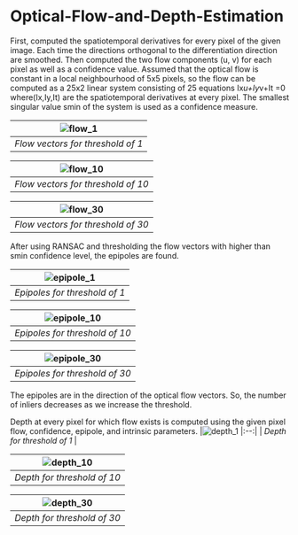 # Optical-Flow-and-Depth-Estimation

First, computed the spatiotemporal derivatives for every pixel of the given image. Each time the directions orthogonal to the differentiation direction are smoothed. Then computed the two flow components (u, v) for each pixel as well as a confidence value.
Assumed that the optical flow is constant in a local neighbourhood of 5x5 pixels, so the flow can be computed as a 25x2 linear system consisting of 25 equations Ix*u+Iy*v+It =0 where(Ix,Iy,It) are the spatiotemporal derivatives at every pixel. The smallest singular value smin of the system is used as a confidence measure. 

|![flow_1](https://user-images.githubusercontent.com/68454938/211146812-c975ea15-001b-4daf-bb7d-bf3e14afd6bf.png)
|:--:| 
| *Flow vectors for threshold of 1* |

|![flow_10](https://user-images.githubusercontent.com/68454938/211146797-40c29454-4681-4173-9761-b110dc04603d.png)
|:--:| 
| *Flow vectors for threshold of 10* |
  
|![flow_30](https://user-images.githubusercontent.com/68454938/211146805-8770c9a0-225c-4c97-a145-c8630a145222.png)
|:--:| 
| *Flow vectors for threshold of 30* |
  
After using RANSAC and thresholding the flow vectors with higher than smin confidence level, the epipoles are found.

|![epipole_1](https://user-images.githubusercontent.com/68454938/211146825-244176cb-9ddf-4a88-99b5-b8d4d8a81fa6.png)
|:--:| 
| *Epipoles for threshold of 1* |
  
|![epipole_10](https://user-images.githubusercontent.com/68454938/211146829-420d6bbb-8eb2-43e8-b403-1d1123ae5e2b.png)
|:--:| 
| *Epipoles for threshold of 10* |
  
|![epipole_30](https://user-images.githubusercontent.com/68454938/211146831-128a6d03-7046-441b-8de8-d1f0154e275a.png)
|:--:| 
| *Epipoles for threshold of 30* |

The epipoles are in the direction of the optical flow vectors. So, the number of inliers decreases as we increase the threshold.

Depth at every pixel for which flow exists is computed using the given pixel flow, confidence, epipole, and intrinsic parameters.
|![depth_1](https://user-images.githubusercontent.com/68454938/211146856-beac0359-1565-47c2-b6a3-3f276238e663.png)
|:--:| 
| *Depth for threshold of 1* |

|![depth_10](https://user-images.githubusercontent.com/68454938/211146859-05dd5f91-5536-4b10-8392-8c5575373a96.png)
|:--:| 
| *Depth for threshold of 10* |
  
|![depth_30](https://user-images.githubusercontent.com/68454938/211146862-8a34a890-95b2-443f-a04e-63aa1562dabb.png)
|:--:| 
| *Depth for threshold of 30* |
  
